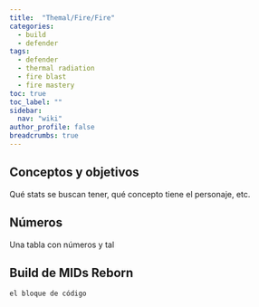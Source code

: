 ```yaml
---
title:  "Themal/Fire/Fire"
categories: 
  - build
  - defender
tags: 
  - defender
  - thermal radiation
  - fire blast
  - fire mastery
toc: true
toc_label: ""
sidebar:
  nav: "wiki"
author_profile: false
breadcrumbs: true
---
```

## Conceptos y objetivos

Qué stats se buscan tener, qué concepto tiene el personaje, etc.

## Números 

Una tabla con números y tal

## Build de MIDs Reborn

```
el bloque de código
```